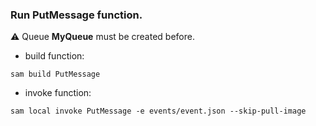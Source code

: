 ### Run **PutMessage** function.

⚠️ Queue **MyQueue** must be created before.

- build function:
```
sam build PutMessage
```
- invoke function:
```
sam local invoke PutMessage -e events/event.json --skip-pull-image
```
    
